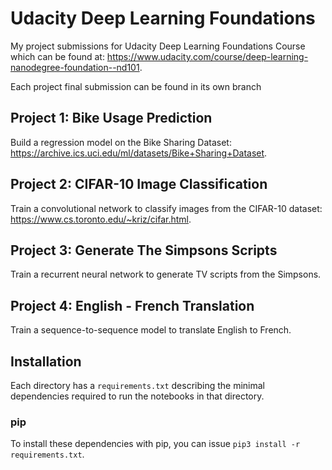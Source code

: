 # Udacity Deep Learning Foundations

My project submissions for Udacity Deep Learning Foundations Course which can be found at: <https://www.udacity.com/course/deep-learning-nanodegree-foundation--nd101>.

Each project final submission can be found in its own branch

## Project 1: Bike Usage Prediction

Build a regression model on the Bike Sharing Dataset: <https://archive.ics.uci.edu/ml/datasets/Bike+Sharing+Dataset>.

## Project 2: CIFAR-10 Image Classification

Train a convolutional network to classify images from the CIFAR-10 dataset: <https://www.cs.toronto.edu/~kriz/cifar.html>.

## Project 3: Generate The Simpsons Scripts

Train a recurrent neural network to generate TV scripts from the Simpsons.

## Project 4: English - French Translation

Train a sequence-to-sequence model to translate English to French.

## Installation

Each directory has a `requirements.txt` describing the minimal dependencies required to run the notebooks in that directory.

### pip

To install these dependencies with pip, you can issue `pip3 install -r requirements.txt`.
